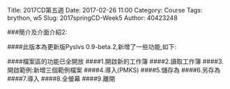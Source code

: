 Title: 2017CD第五週
Date: 2017-02-26 11:00
Category: Course
Tags: brython, w5
Slug: 2017springCD-Week5
Author: 40423248


###簡介及介面介紹2:

####此版本為更新版Pyslvs 0.9-beta.2,新增了一些功能,如下:

<!-- PELICAN_END_SUMMARY -->



####檔案區的功能已全開放
####1.開啟新的工作簿
####2.讀取工作簿
####3.開啟範例:新增三個範例檔案
####4.導入(PMKS) 
####5.儲存為
####6.另存為
####7.導入 
####8.全螢幕 
####9.離開
